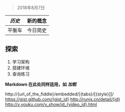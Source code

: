 > 2018年8月7日

|_历史_|新的概念|
|--- |-------|
|平衡车|今日简史|

**探索**
-----------
1. 学习架构
3. 搭建环境
3. 查询练习

<b> Markdown 在此处同样适用，如 *加粗* </b>

http://{url_of_the_fiddle}/embedded/[{tabs}/[{style}]]/
https://gist.github.com/{gist_id}
http://runjs.cn/detail/{id}
http://v.youku.com/v_show/id_{video_id}.html


  [1]: https://www.baidu.com

